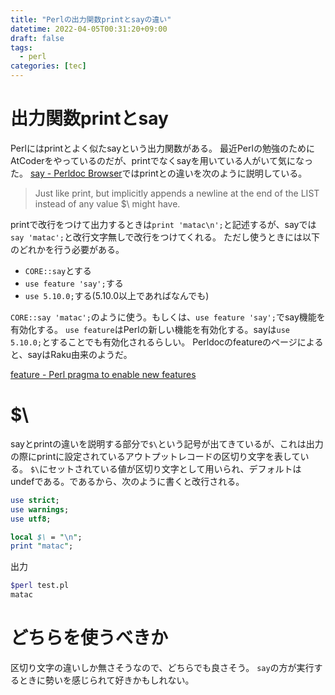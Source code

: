 ```yaml
---
title: "Perlの出力関数printとsayの違い"
datetime: 2022-04-05T00:31:20+09:00
draft: false
tags: 
  - perl
categories: [tec]
---
```


# 出力関数printとsay

Perlにはprintとよく似たsayという出力関数がある。
最近Perlの勉強のためにAtCoderをやっているのだが、printでなくsayを用いている人がいて気になった。
[say - Perldoc Browser](https://perldoc.perl.org/functions/say)ではprintとの違いを次のように説明している。

> Just like print, but implicitly appends a newline at the end of the LIST instead of any value $\ might have. 

printで改行をつけて出力するときは`print 'matac\n';`と記述するが、sayでは`say 'matac';`と改行文字無しで改行をつけてくれる。
ただし使うときには以下のどれかを行う必要がある。

- `CORE::say`とする
- `use feature 'say';`する
- `use 5.10.0;`する(5.10.0以上であればなんでも)

`CORE::say 'matac';`のように使う。もしくは、`use feature 'say';`でsay機能を有効化する。
`use feature`はPerlの新しい機能を有効化する。sayは`use 5.10.0;`とすることでも有効化されるらしい。
Perldocのfeatureのページによると、sayはRaku由来のようだ。

[feature - Perl pragma to enable new features](https://perldoc.perl.org/feature)

# $\

sayとprintの違いを説明する部分で`$\`という記号が出てきているが、これは出力の際にprintに設定されているアウトプットレコードの区切り文字を表している。
`$\`にセットされている値が区切り文字として用いられ、デフォルトはundefである。であるから、次のように書くと改行される。

```perl
use strict;
use warnings;
use utf8;

local $\ = "\n";
print "matac";
```

出力
```sh
$perl test.pl
matac
```

# どちらを使うべきか

区切り文字の違いしか無さそうなので、どちらでも良さそう。
`say`の方が実行するときに勢いを感じられて好きかもしれない。
